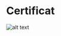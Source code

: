 # Certificat
![alt text](https://code.org/api/hour/certificate/_1_5834f3321062ef41055239c063529429.jpg)
